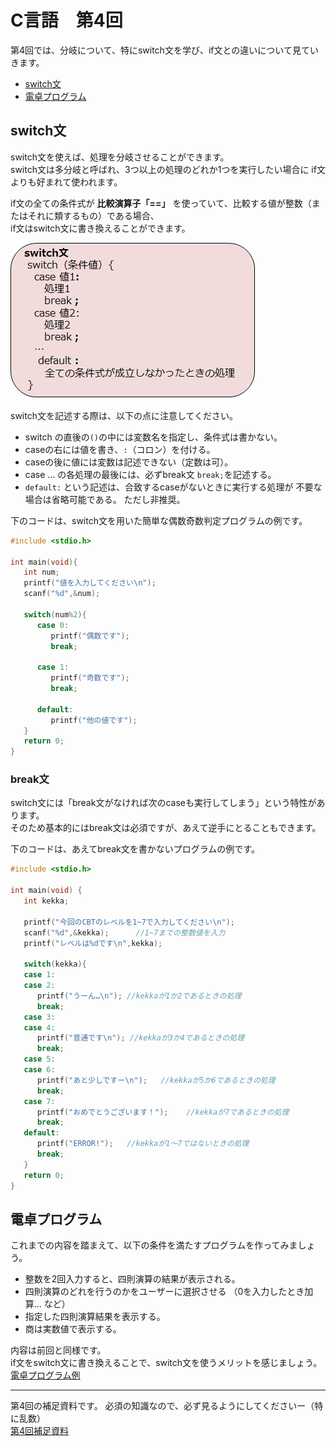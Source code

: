 # C言語　第4回　
第4回では、分岐について、特にswitch文を学び、if文との違いについて見ていきます。  
     
  - [switch文](#switch文)  
  - [電卓プログラム](#電卓プログラム)
  
## switch文  
switch文を使えば、処理を分岐させることができます。   
switch文は多分岐と呼ばれ、3つ以上の処理のどれか1つを実行したい場合に  if文よりも好まれて使われます。

if文の全ての条件式が **比較演算子「==」** を使っていて、比較する値が整数（またはそれに類するもの）である場合、    
if文はswitch文に書き換えることができます。  
  
![](./img/pc_04_1.png)

switch文を記述する際は、以下の点に注意してください。  
  - switch の直後の`()`の中には変数名を指定し、条件式は書かない。     
  - caseの右には値を書き、`:`（コロン）を付ける。   
  - caseの後に値には変数は記述できない（定数は可）。  
  - case … の各処理の最後には、必ずbreak文 `break;`を記述する。  
  - `default:` という記述は、合致するcaseがないときに実行する処理が  不要な場合は省略可能である。
ただし非推奨。  
  
下のコードは、switch文を用いた簡単な偶数奇数判定プログラムの例です。  
``` C
#include <stdio.h>

int main(void){
   int num;
   printf("値を入力してください\n");
   scanf("%d",&num);

   switch(num%2){
      case 0:
         printf("偶数です");	
         break;

      case 1:
         printf("奇数です");
         break;

      default:
         printf("他の値です");
   }
   return 0;
}

```
  
### break文
switch文には「break文がなければ次のcaseも実行してしまう」という特性があります。  
そのため基本的にはbreak文は必須ですが、あえて逆手にとることもできます。  

下のコードは、あえてbreak文を書かないプログラムの例です。  
``` C
#include <stdio.h>

int main(void) {
   int kekka;

   printf("今回のCBTのレベルを1~7で入力してください\n");
   scanf("%d",&kekka);		//1~7までの整数値を入力
   printf("レベルは%dです\n",kekka);

   switch(kekka){
   case 1:
   case 2:
      printf("うーん…\n");	//kekkaが1か2であるときの処理
      break;
   case 3:
   case 4:
      printf("普通です\n");	//kekkaが3か4であるときの処理
      break;
   case 5:
   case 6:
      printf("あと少しですー\n");   //kekkaが5か6であるときの処理
      break;
   case 7:
      printf("おめでとうございます！");	//kekkaが7であるときの処理
      break;
   default:
      printf("ERROR!");   //kekkaが1～7ではないときの処理
      break;
   }
   return 0;
}
```    

## 電卓プログラム
これまでの内容を踏まえて、以下の条件を満たすプログラムを作ってみましょう。  

- 整数を2回入力すると、四則演算の結果が表示される。  
- 四則演算のどれを行うのかをユーザーに選択させる  （0を入力したとき加算… など）  
- 指定した四則演算結果を表示する。  
- 商は実数値で表示する。

内容は前回と同様です。  
if文をswitch文に書き換えることで、switch文を使うメリットを感じましょう。  
[電卓プログラム例](pc_04_1_code.c)

-----------------------------------
  第4回の補足資料です。
 必須の知識なので、必ず見るようにしてくださいー（特に乱数）  
  [第4回補足資料](pc_04+.md) 
